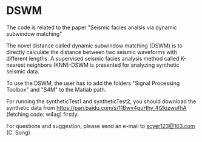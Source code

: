# DSWM
The code is related to the paper "Seismic facies analsis via dynamic subwindow matching"

The novel distance called dynamic subwindow matching (DSWM) is to directly calculate the distance between two seismic waveforms with different lengths. A supervised seismic facies analysis method called K-nearest neighbors (KNN)-DSWM is presented for analyzing synthetic seismic data.

To use the DSWM, the user has to add the folders "Signal Processing Toolbox" and "S4M" to the Matlab path. 

For running the syntheticTest1 and syntheticTest2, you should download the synthetic data from https://pan.baidu.com/s/11Bwv4guHhy_4I2kizwufhA (fetching code: w4ag) firstly.

For questions and suggestion, please send an e-mail to scyer123@163.com (C. Song)
